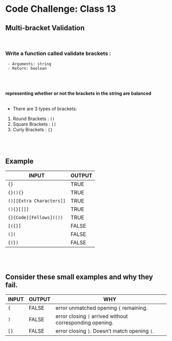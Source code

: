# Code Challenge: Class 13

 ## Multi-bracket Validation
 <br/>
 
 ###  **Write a function called validate brackets** :

     - Arguments: string
     - Return: boolean

 <br/>
 <br/>

**representing whether or not the brackets in the string are balanced**
<br/>
<br/>

- There are 3 types of brackets:

1. Round Brackets : `()`
2. Square Brackets : `[]`
3. Curly Brackets : `{}`

<br/>
<br/>

## Example

INPUT | OUTPUT
-----|-----
`{}`	| TRUE
`{}(){}`	| TRUE
`()[[Extra Characters]]`	| TRUE
`(){}[[]]`	| TRUE
`{}{Code}[Fellows](())`	| TRUE
`[({}]`	| FALSE
`(](`	| FALSE
`{(})`	| FALSE

<br/>
<br/>


## Consider these small examples and why they fail.

INPUT | OUTPUT | WHY
-----|-----|-----
`{`	| FALSE	| error unmatched opening `{` remaining.
`)`	| FALSE	| error closing `)` arrived without corresponding opening.
`[}`	| FALSE	| error closing `}`. Doesn’t match opening `(`.

<br/>
<br/>